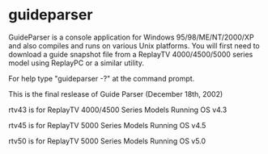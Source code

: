 # guideparser

GuideParser is a console application for Windows 95/98/ME/NT/2000/XP and also compiles and runs on various Unix platforms.    You will first need to download a guide snapshot file from a ReplayTV 4000/4500/5000 series model using ReplayPC or a similar utility.

For help type "guideparser -?" at the command prompt.

This is the final reslease of Guide Parser (December 18th, 2002)

rtv43 is for ReplayTV 4000/4500 Series Models Running OS v4.3

rtv45 is for ReplayTV 5000 Series Models Running OS v4.5

rtv50 is for ReplayTV 5000 Series Models Running OS v5.0

